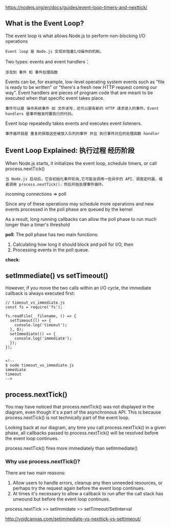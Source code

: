 https://nodejs.org/en/docs/guides/event-loop-timers-and-nexttick/

## What is the Event Loop?
The event loop is what allows Node.js to perform non-blocking I/O operations
```
Event loop 是 Node.js 实现非阻塞I/O操作的机制。
```

Two types: events and event handlers：
```
涉及到 事件 和 事件处理函数
```

Events can be, for example, low-level operating system events such as "file is ready to be written" or "there's a fresh new HTTP request coming our way". 
Event handlers are pieces of program code that are meant to be executed when that specific event takes place.
```
事件可以是 操作系统事件 如 文件读写，还可以是有新的 HTTP 请求进入的事件。Event handlers 是事件触发时要执行的代码。
```

Event loop repeatedly takes events and executes event listeners.
```
事件循环就是 重复的获取这些被放入队列的事件 并且 执行事件对应的处理函数 handler
```

## Event Loop Explained: 执行过程 经历阶段
When Node.js starts, it initializes the event loop, schedule timers, or call process.nextTick()
```
当 Node.js 启动后，它会初始化事件轮询,它可能会调用一些异步的 API、调度定时器，或者调用 process.nextTick()，然后开始处理事件循环。
```

incoming connections => poll 

Since any of these operations may schedule more operations and new events processed in the poll phase are queued by the kernel

As a result, long running callbacks can allow the poll phase to run much longer than a timer's threshold

**poll**: The poll phase has two main functions:
1. Calculating how long it should block and poll for I/O, then
2. Processing events in the poll queue.

**check**:



## setImmediate() vs setTimeout()
However, if you move the two calls within an I/O cycle, the immediate callback is always executed first:
```
// timeout_vs_immediate.js
const fs = require('fs');

fs.readFile(__filename, () => {
  setTimeout(() => {
    console.log('timeout');
  }, 0);
  setImmediate(() => {
    console.log('immediate');
  });
});


<!-- 
$ node timeout_vs_immediate.js
immediate
timeout 
-->
```

## process.nextTick()

You may have noticed that process.nextTick() was not displayed in the diagram, even though it's a part of the asynchronous API. 
This is because process.nextTick() is not technically part of the event loop. 

Looking back at our diagram, any time you call process.nextTick() in a given phase, all callbacks passed to process.nextTick() will be resolved before the event loop continues. 

process.nextTick() fires more immediately than setImmediate()

### Why use process.nextTick()?
There are two main reasons:
1. Allow users to handle errors, cleanup any then unneeded resources, or perhaps try the request again before the event loop continues.
2. At times it's necessary to allow a callback to run after the call stack has unwound but before the event loop continues.


process.nextTick >> setImmidate >> setTimeout/SetInterval 

http://voidcanvas.com/setimmediate-vs-nexttick-vs-settimeout/
